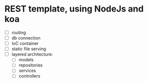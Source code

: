 # REST template, using NodeJs and koa

- [ ] routing
- [ ] db connection
- [ ] IoC container
- [ ] static file serving
- [ ] layered architecture:
  - [ ] models
  - [ ] repositories
  - [ ] services
  - [ ] controllers
